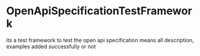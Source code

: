 # OpenApiSpecificationTestFramework
its a test framework to test the open api specification means all description, examples added successfully or not
